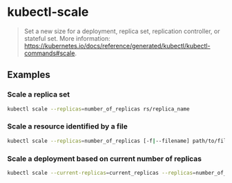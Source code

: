 # kubectl-scale

> Set a new size for a deployment, replica set, replication controller, or stateful set. More information: <https://kubernetes.io/docs/reference/generated/kubectl/kubectl-commands#scale>.

## Examples

### Scale a replica set

```bash
kubectl scale --replicas=number_of_replicas rs/replica_name
```

### Scale a resource identified by a file

```bash
kubectl scale --replicas=number_of_replicas [-f|--filename] path/to/file.yml
```

### Scale a deployment based on current number of replicas

```bash
kubectl scale --current-replicas=current_replicas --replicas=number_of_replicas deployment/deployment_name
```
